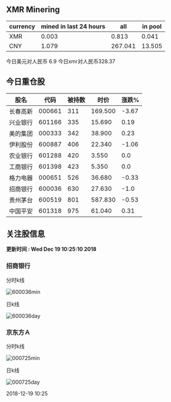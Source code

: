 ## XMR Minering

|currency|mined in last 24 hours|all|in pool|
|---|---|---|---|
|XMR|0.003|0.813|0.041|
|CNY|1.079|267.041|13.505|

今日美元对人民币 6.9	今日xmr对人民币328.37


## 今日重仓股 

|股名|代码|被持数|时价|涨跌%|
|---|---|---|---|---|
|长春高新|000661|311|169.500|-3.67|
|兴业银行|601166|335|15.690|0.19|
|美的集团|000333|342|38.900|0.23|
|伊利股份|600887|406|22.340|-1.06|
|农业银行|601288|420|3.550|0.0|
|工商银行|601398|423|5.350|0.0|
|格力电器|000651|526|36.680|-0.33|
|招商银行|600036|630|27.630|-1.0|
|贵州茅台|600519|801|587.830|-0.53|
|中国平安|601318|975|61.040|0.31|

## 关注股信息
**更新时间 : Wed Dec 19 10:25:10 2018**
### 招商银行 
分时k线

![600036min](http://image.sinajs.cn/newchart/min/n/sh600036.gif)

日k线

![600036day](http://image.sinajs.cn/newchart/daily/n/sh600036.gif)

### 京东方Ａ 
分时k线

![000725min](http://image.sinajs.cn/newchart/min/n/sz000725.gif)

日k线

![000725day](http://image.sinajs.cn/newchart/daily/n/sz000725.gif)

2018-12-19 10:25